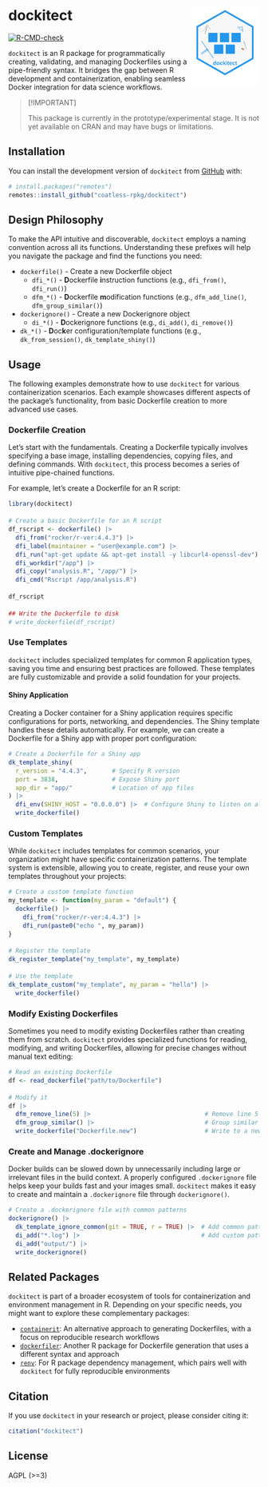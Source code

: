 
<!-- README.md is generated from README.Rmd. Please edit that file -->

# dockitect <img src="man/figures/dockitect-animated-logo.svg" align="right" width="139" />

<!-- badges: start -->

[![R-CMD-check](https://github.com/coatless-rpkg/dockitect/actions/workflows/R-CMD-check.yaml/badge.svg)](https://github.com/coatless-rpkg/dockitect/actions/workflows/R-CMD-check.yaml)
<!-- badges: end -->

`dockitect` is an R package for programmatically creating, validating,
and managing Dockerfiles using a pipe-friendly syntax. It bridges the
gap between R development and containerization, enabling seamless Docker
integration for data science workflows.

> \[!IMPORTANT\]
>
> This package is currently in the prototype/experimental stage. It is
> not yet available on CRAN and may have bugs or limitations.

## Installation

You can install the development version of `dockitect` from
[GitHub](https://github.com/coatless-rpkg/dockitect) with:

``` r
# install.packages("remotes")
remotes::install_github("coatless-rpkg/dockitect")
```

## Design Philosophy

To make the API intuitive and discoverable, `dockitect` employs a naming
convention across all its functions. Understanding these prefixes will
help you navigate the package and find the functions you need:

- `dockerfile()` - Create a new Dockerfile object
  - `dfi_*()` - **D**ockerfile **i**nstruction functions (e.g.,
    `dfi_from()`, `dfi_run()`)
  - `dfm_*()` - **D**ockerfile **m**odification functions (e.g.,
    `dfm_add_line()`, `dfm_group_similar()`)
- `dockerignore()` - Create a new Dockerignore object
  - `di_*()` - **D**ockerignore functions (e.g., `di_add()`,
    `di_remove()`)
- `dk_*()` - **D**oc**k**er configuration/template functions (e.g.,
  `dk_from_session()`, `dk_template_shiny()`)

## Usage

The following examples demonstrate how to use `dockitect` for various
containerization scenarios. Each example showcases different aspects of
the package’s functionality, from basic Dockerfile creation to more
advanced use cases.

### Dockerfile Creation

Let’s start with the fundamentals. Creating a Dockerfile typically
involves specifying a base image, installing dependencies, copying
files, and defining commands. With `dockitect`, this process becomes a
series of intuitive pipe-chained functions.

For example, let’s create a Dockerfile for an R script:

``` r
library(dockitect)

# Create a basic Dockerfile for an R script
df_rscript <- dockerfile() |>
  dfi_from("rocker/r-ver:4.4.3") |>
  dfi_label(maintainer = "user@example.com") |>
  dfi_run("apt-get update && apt-get install -y libcurl4-openssl-dev") |>
  dfi_workdir("/app") |>
  dfi_copy("analysis.R", "/app/") |>
  dfi_cmd("Rscript /app/analysis.R")

df_rscript

## Write the Dockerfile to disk
# write_dockerfile(df_rscript)
```

### Use Templates

`dockitect` includes specialized templates for common R application
types, saving you time and ensuring best practices are followed. These
templates are fully customizable and provide a solid foundation for your
projects.

#### Shiny Application

Creating a Docker container for a Shiny application requires specific
configurations for ports, networking, and dependencies. The Shiny
template handles these details automatically. For example, we can create
a Dockerfile for a Shiny app with proper port configuration:

``` r
# Create a Dockerfile for a Shiny app
dk_template_shiny(
  r_version = "4.4.3",       # Specify R version
  port = 3838,               # Expose Shiny port
  app_dir = "app/"           # Location of app files
) |>
  dfi_env(SHINY_HOST = "0.0.0.0") |>  # Configure Shiny to listen on all interfaces
  write_dockerfile()
```

### Custom Templates

While `dockitect` includes templates for common scenarios, your
organization might have specific containerization patterns. The template
system is extensible, allowing you to create, register, and reuse your
own templates throughout your projects:

``` r
# Create a custom template function
my_template <- function(my_param = "default") {
  dockerfile() |>
    dfi_from("rocker/r-ver:4.4.3") |>
    dfi_run(paste0("echo ", my_param))
}

# Register the template
dk_register_template("my_template", my_template)

# Use the template
dk_template_custom("my_template", my_param = "hello") |>
  write_dockerfile()
```

### Modify Existing Dockerfiles

Sometimes you need to modify existing Dockerfiles rather than creating
them from scratch. `dockitect` provides specialized functions for
reading, modifying, and writing Dockerfiles, allowing for precise
changes without manual text editing:

``` r
# Read an existing Dockerfile
df <- read_dockerfile("path/to/Dockerfile")

# Modify it
df |>
  dfm_remove_line(5) |>                                # Remove line 5
  dfm_group_similar() |>                               # Group similar commands (e.g., RUN)
  write_dockerfile("Dockerfile.new")                   # Write to a new file
```

### Create and Manage .dockerignore

Docker builds can be slowed down by unnecessarily including large or
irrelevant files in the build context. A properly configured
`.dockerignore` file helps keep your builds fast and your images small.
`dockitect` makes it easy to create and maintain a `.dockerignore` file
through `dockerignore()`.

``` r
# Create a .dockerignore file with common patterns
dockerignore() |>
  dk_template_ignore_common(git = TRUE, r = TRUE) |>  # Add common patterns for Git and R
  di_add("*.log") |>                                  # Add custom patterns
  di_add("output/") |>
  write_dockerignore()
```

## Related Packages

`dockitect` is part of a broader ecosystem of tools for containerization
and environment management in R. Depending on your specific needs, you
might want to explore these complementary packages:

- [`containerit`](https://github.com/o2r-project/containerit): An
  alternative approach to generating Dockerfiles, with a focus on
  reproducible research workflows
- [`dockerfiler`](https://github.com/ThinkR-open/dockerfiler): Another R
  package for Dockerfile generation that uses a different syntax and
  approach
- [`renv`](https://github.com/rstudio/renv/): For R package dependency
  management, which pairs well with `dockitect` for fully reproducible
  environments

## Citation

If you use `dockitect` in your research or project, please consider
citing it:

``` r
citation("dockitect")
```

## License

AGPL (\>=3)
